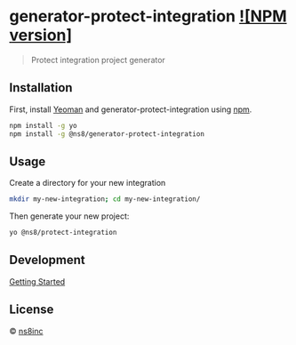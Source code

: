 # generator-protect-integration [![NPM version]][npm-url]
> Protect integration project generator

## Installation

First, install [Yeoman](http://yeoman.io) and generator-protect-integration using [npm](https://www.npmjs.com/).

```bash
npm install -g yo
npm install -g @ns8/generator-protect-integration
```

## Usage

Create a directory for your new integration
```bash
mkdir my-new-integration; cd my-new-integration/
```

Then generate your new project:

```bash
yo @ns8/protect-integration
```

## Development

[Getting Started](public/en/platform/generator-protect-integration/getting-started.md)

## License

 © [ns8inc](https://ns8.com)

[npm-url]: https://npmjs.org/package/@ns8/generator-protect-integration
